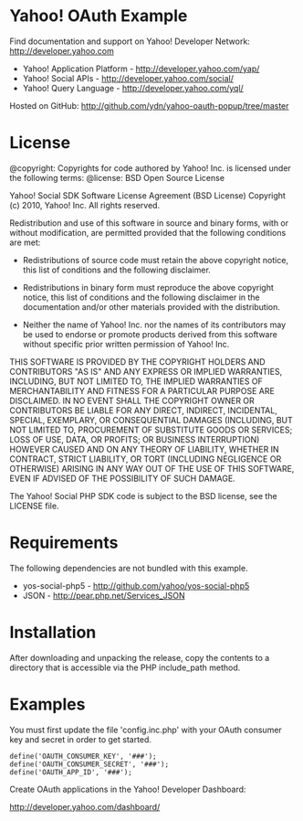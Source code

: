 Yahoo! OAuth Example
========================

Find documentation and support on Yahoo! Developer Network: http://developer.yahoo.com

 * Yahoo! Application Platform - http://developer.yahoo.com/yap/
 * Yahoo! Social APIs - http://developer.yahoo.com/social/
 * Yahoo! Query Language - http://developer.yahoo.com/yql/

Hosted on GitHub: http://github.com/ydn/yahoo-oauth-popup/tree/master

License
=======

@copyright: Copyrights for code authored by Yahoo! Inc. is licensed under the following terms:
@license:   BSD Open Source License

Yahoo! Social SDK
Software License Agreement (BSD License)
Copyright (c) 2010, Yahoo! Inc.
All rights reserved.

Redistribution and use of this software in source and binary forms, with
or without modification, are permitted provided that the following
conditions are met:

* Redistributions of source code must retain the above
  copyright notice, this list of conditions and the
  following disclaimer.

* Redistributions in binary form must reproduce the above
  copyright notice, this list of conditions and the
  following disclaimer in the documentation and/or other
  materials provided with the distribution.

* Neither the name of Yahoo! Inc. nor the names of its
  contributors may be used to endorse or promote products
  derived from this software without specific prior
  written permission of Yahoo! Inc.

THIS SOFTWARE IS PROVIDED BY THE COPYRIGHT HOLDERS AND CONTRIBUTORS "AS IS"
AND ANY EXPRESS OR IMPLIED WARRANTIES, INCLUDING, BUT NOT LIMITED TO, THE
IMPLIED WARRANTIES OF MERCHANTABILITY AND FITNESS FOR A PARTICULAR PURPOSE ARE
DISCLAIMED. IN NO EVENT SHALL THE COPYRIGHT OWNER OR CONTRIBUTORS BE LIABLE
FOR ANY DIRECT, INDIRECT, INCIDENTAL, SPECIAL, EXEMPLARY, OR CONSEQUENTIAL
DAMAGES (INCLUDING, BUT NOT LIMITED TO, PROCUREMENT OF SUBSTITUTE GOODS OR
SERVICES; LOSS OF USE, DATA, OR PROFITS; OR BUSINESS INTERRUPTION) HOWEVER
CAUSED AND ON ANY THEORY OF LIABILITY, WHETHER IN CONTRACT, STRICT LIABILITY,
OR TORT (INCLUDING NEGLIGENCE OR OTHERWISE) ARISING IN ANY WAY OUT OF THE USE
OF THIS SOFTWARE, EVEN IF ADVISED OF THE POSSIBILITY OF SUCH DAMAGE.


The Yahoo! Social PHP SDK code is subject to the BSD license, see the LICENSE file.


Requirements
============

The following dependencies are not bundled with this example.

 * yos-social-php5  - http://github.com/yahoo/yos-social-php5
 * JSON             - http://pear.php.net/Services_JSON


Installation
============

After downloading and unpacking the release, copy the contents 
to a directory that is accessible via the PHP include_path method.


Examples
========

You must first update the file 'config.inc.php' with your OAuth consumer key 
and secret in order to get started.


    define('OAUTH_CONSUMER_KEY', '###');
    define('OAUTH_CONSUMER_SECRET', '###');
    define('OAUTH_APP_ID', '###');


Create OAuth applications in the Yahoo! Developer Dashboard:

http://developer.yahoo.com/dashboard/
